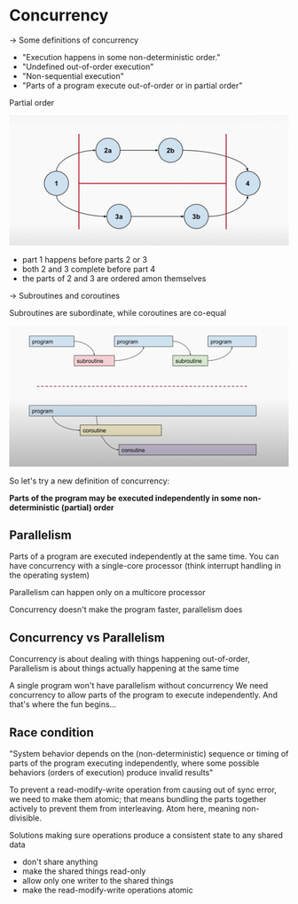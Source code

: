 # Concurrency

→ Some definitions of concurrency

- "Execution happens in some non-deterministic order."
- "Undefined out-of-order execution"
- "Non-sequential execution"
- "Parts of a program execute out-of-order or in partial order"

Partial order

![](.\assets\partial-order.png)

- part 1 happens before parts 2 or 3
- both 2 and 3 complete before part 4
- the parts of 2 and 3 are ordered amon themselves

→ Subroutines and coroutines

Subroutines are subordinate, while coroutines are co-equal

![](.\assets\subroutine.png)

So let's try a new definition of concurrency:

**Parts of the program may be executed independently in some non-deterministic (partial) order**

## Parallelism

Parts of a program are executed independently at the same time. You can have concurrency with a single-core
processor (think interrupt handling in the operating system)

Parallelism can happen only on a multicore processor

Concurrency doesn't make the program faster, parallelism does

## Concurrency vs Parallelism

Concurrency is about dealing with things happening out-of-order, Parallelism is about things actually happening
at the same time

A single program won't have parallelism without concurrency We need concurrency to allow parts of the program to
execute independently. And that's where the fun begins...

## Race condition
"System behavior depends on the (non-deterministic) sequence or timing of parts of the program executing independently,
where some possible behaviors (orders of execution) produce invalid results"

To prevent a read-modify-write operation from causing out of sync error, we need to make them atomic; that means bundling
the parts together actively to prevent them from interleaving. Atom here, meaning non-divisible.

Solutions making sure operations produce a consistent state to any shared data
- don't share anything
- make the shared things read-only
- allow only one writer to the shared things
- make the read-modify-write operations atomic